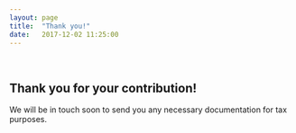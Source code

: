 ```yaml
---
layout: page
title:  "Thank you!"
date:   2017-12-02 11:25:00
---
```


&nbsp;

## Thank you for your contribution!

We will be in touch soon to send you any necessary documentation for tax purposes.

